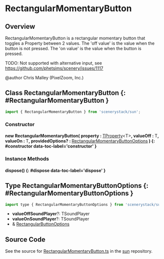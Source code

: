 # RectangularMomentaryButton

## Overview

RectangularMomentaryButton is a rectangular momentary button that toggles a Property between 2 values.
The 'off value' is the value when the button is not pressed.
The 'on value' is the value when the button is pressed.

TODO: Not supported with alternative input, see https://github.com/phetsims/scenery/issues/1117

@author Chris Malley (PixelZoom, Inc.)

## Class RectangularMomentaryButton {: #RectangularMomentaryButton }


```js
import { RectangularMomentaryButton } from 'scenerystack/sun';
```
### Constructor

#### new RectangularMomentaryButton( property : <span style="font-weight: 400;">[TProperty](../axon/TProperty.md)&lt;T&gt;</span>, valueOff : <span style="font-weight: 400;">T</span>, valueOn : <span style="font-weight: 400;">T</span>, providedOptions? : <span style="font-weight: 400;">[RectangularMomentaryButtonOptions](../sun/RectangularMomentaryButton.md#RectangularMomentaryButtonOptions)</span> ) {: #constructor data-toc-label='constructor' }

### Instance Methods

#### dispose() {: #dispose data-toc-label='dispose' }



## Type RectangularMomentaryButtonOptions {: #RectangularMomentaryButtonOptions }


```js
import type { RectangularMomentaryButtonOptions } from 'scenerystack/sun';
```
- **valueOffSoundPlayer**?: TSoundPlayer
- **valueOnSoundPlayer**?: TSoundPlayer
- &amp; [RectangularButtonOptions](../sun/RectangularButton.md#RectangularButtonOptions)




## Source Code

See the source for [RectangularMomentaryButton.ts](https://github.com/phetsims/sun/blob/main/js/buttons/RectangularMomentaryButton.ts) in the [sun](https://github.com/phetsims/sun) repository.
